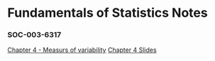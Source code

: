 <b><h1>Fundamentals of Statistics Notes</h1></b>
            <h3>    SOC-003-6317      </h3>


<a href='https://github.com/1d8/school-notes/blob/master/chapter4soc.pdf'>Chapter 4 - Measurs of variability</a>
            <a href ='https://github.com/1d8/school-notes/blob/master/chapter4-slides.pdf'> Chapter 4 Slides</a>
